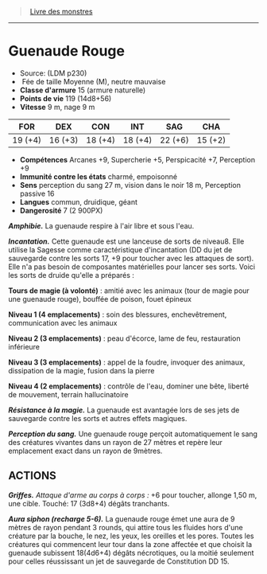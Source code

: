 ﻿> [Livre des monstres](tome_of_beasts.md)

---

# Guenaude Rouge

- Source: (LDM p230)
-  Fée de taille Moyenne (M), neutre mauvaise
- **Classe d'armure** 15 (armure naturelle)
- **Points de vie** 119 (14d8+56)
- **Vitesse** 9 m, nage 9 m

|FOR|DEX|CON|INT|SAG|CHA|
|---|---|---|---|---|---|
|19 (+4)|16 (+3)|18 (+4)|18 (+4)|22 (+6)|15 (+2)|

- **Compétences** Arcanes +9, Supercherie +5, Perspicacité +7, Perception +9
- **Immunité contre les états** charmé, empoisonné
- **Sens** perception du sang 27 m, vision dans le noir 18 m, Perception passive 16
- **Langues** commun, druidique, géant
- **Dangerosité** 7 (2 900PX)

**_Amphibie._** La guenaude respire à l'air libre et sous l'eau.

**_Incantation._** Cette guenaude est une lanceuse de sorts de niveau8. Elle utilise la Sagesse comme caractéristique d'incantation (DD du jet de sauvegarde contre les sorts 17, +9 pour toucher avec les attaques de sort). Elle n'a pas besoin de composantes matérielles pour lancer ses sorts. Voici les sorts de druide qu'elle a préparés :

**Tours de magie (à volonté)** : amitié avec les animaux (tour de magie pour une guenaude rouge), bouffée de poison, fouet épineux

**Niveau 1 (4 emplacements)** : soin des blessures, enchevêtrement, communication avec les animaux

**Niveau 2 (3 emplacements)** : peau d'écorce, lame de feu, restauration inférieure

**Niveau 3 (3 emplacements)** : appel de la foudre, invoquer des animaux, dissipation de la magie, fusion dans la pierre

**Niveau 4 (2 emplacements)** : contrôle de l'eau, dominer une bête, liberté de mouvement, terrain hallucinatoire

**_Résistance à la magie._** La guenaude est avantagée lors de ses jets de sauvegarde contre les sorts et autres effets magiques.

**_Perception du sang._** Une guenaude rouge perçoit automatiquement le sang des créatures vivantes dans un rayon de 27 mètres et repère leur emplacement exact dans un rayon de 9mètres.

## ACTIONS

**_Griffes._** _Attaque d'arme au corps à corps :_ +6 pour toucher, allonge 1,50 m, une cible. Touché: 17 (3d8+4) dégâts tranchants.

**_Aura siphon (recharge 5-6)._** La guenaude rouge émet une aura de 9 mètres de rayon pendant 3 rounds, qui attire tous les fluides hors d'une créature par la bouche, le nez, les yeux, les oreilles et les pores. Toutes les créatures qui commencent leur tour dans la zone affectée et que choisit la guenaude subissent 18(4d6+4) dégâts nécrotiques, ou la moitié seulement pour celles réussissant un jet de sauvegarde de Constitution DD 15.

